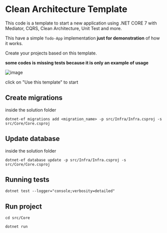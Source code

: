 # Clean Architecture Template

This code is a template to start a new application using .NET CORE 7 with Mediator, CQRS, Clean Architecture, Unit Test and more.

This have a simple `Todo-App` implementation **just for demonstration** of how it works.

Create your projects based on this template.

**some codes is missing tests because it is only an example of usage**

![image](https://github.com/marcos-venicius/clean.architecture.template/assets/94018427/2035f12a-5ce3-4fd4-84d4-19576c174b26)

click on "Use this template" to start

## Create migrations

inside the solution folder

```shell
dotnet-ef migrations add <migration_name> -p src/Infra/Infra.csproj -s src/Core/Core.csproj
```

## Update database

inside the solution folder

```shell
dotnet-ef database update -p src/Infra/Infra.csproj -s src/Core/Core.csproj
```

## Running tests

```shell
dotnet test --logger="console;verbosity=detailed"
```

## Run project

```shell
cd src/Core

dotnet run
```
